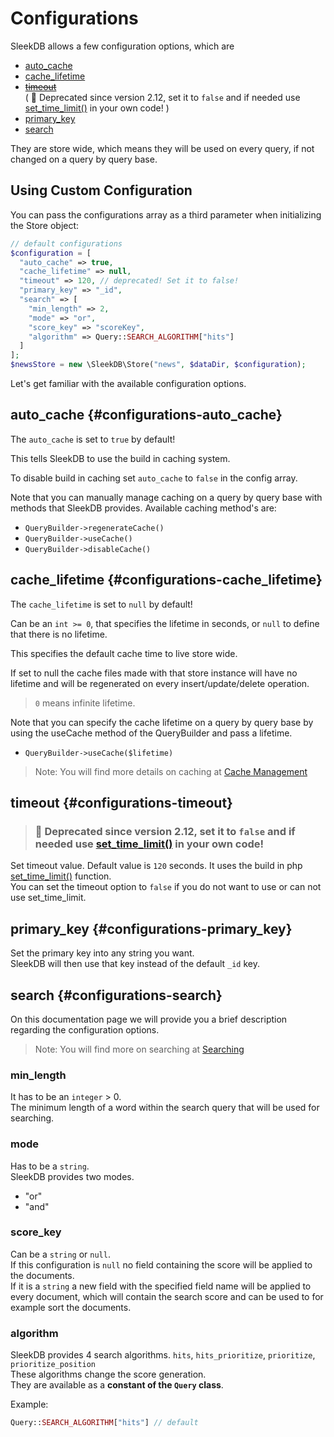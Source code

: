 <!--METADATA
{
    "title": "Configurations",
    "url": "configurations",
    "icon": "construct"
}
!METADATA-->

# Configurations

SleekDB allows a few configuration options, which are

- <a class="gotoblock" href="#/configurations#auto_cache">auto_cache</a>
- <a class="gotoblock" href="#/configurations#cache_lifetime">cache_lifetime</a>
- ~~<a class="gotoblock" href="#/configurations#timeout">timeout</a>~~ <br/>
  ( 🚨 Deprecated since version 2.12, set it to `false` and if needed use <a href="https://www.php.net/manual/en/function.set-time-limit.php" target="_blank" rel="noopener nofollow">set_time_limit()</a> in your own code! )
- <a class="gotoblock" href="#/configurations#primary_key">primary_key</a>
- <a class="gotoblock" href="#/configurations#search">search</a>

They are store wide, which means they will be used on every query, if not changed on a query by query base.

## Using Custom Configuration

You can pass the configurations array as a third parameter when initializing the Store object:

```php
// default configurations
$configuration = [
  "auto_cache" => true,
  "cache_lifetime" => null,
  "timeout" => 120, // deprecated! Set it to false!
  "primary_key" => "_id",
  "search" => [
    "min_length" => 2,
    "mode" => "or",
    "score_key" => "scoreKey",
    "algorithm" => Query::SEARCH_ALGORITHM["hits"]
  ]
];
$newsStore = new \SleekDB\Store("news", $dataDir, $configuration);
```

Let's get familiar with the available configuration options.

## auto_cache {#configurations-auto_cache}

The `auto_cache` is set to `true` by default!

This tells SleekDB to use the build in caching system.

To disable build in caching set `auto_cache` to `false` in the config array.

Note that you can manually manage caching on a query by query base with methods that SleekDB provides.
Available caching method's are:

- `QueryBuilder->regenerateCache()`
- `QueryBuilder->useCache()`
- `QueryBuilder->disableCache()`

## cache_lifetime {#configurations-cache_lifetime}

The `cache_lifetime` is set to `null` by default!

Can be an `int >= 0`, that specifies the lifetime in seconds, or `null` to define that there is no lifetime.

This specifies the default cache time to live store wide.

If set to null the cache files made with that store instance will have no lifetime and will be regenerated on every insert/update/delete operation.

> `0` means infinite lifetime.

Note that you can specify the cache lifetime on a query by query base by using the useCache method of the QueryBuilder and pass a lifetime.

- `QueryBuilder->useCache($lifetime)`

> Note: You will find more details on caching at <a class="gotoblock" href="/#/cache-management">Cache Management</a>

## timeout {#configurations-timeout}

> ### 🚨 Deprecated since version 2.12, set it to `false` and if needed use <a href="https://www.php.net/manual/en/function.set-time-limit.php" target="_blank" rel="noopener nofollow">set_time_limit()</a> in your own code!

Set timeout value. Default value is `120` seconds.
It uses the build in php <a href="https://www.php.net/manual/en/function.set-time-limit.php" target="_blank" rel="noopener nofollow">set_time_limit()</a> function.<br/>
You can set the timeout option to `false` if you do not want to use or can not use set_time_limit.

## primary_key {#configurations-primary_key}

Set the primary key into any string you want.<br/>
SleekDB will then use that key instead of the default `_id` key.

## search {#configurations-search}

On this documentation page we will provide you a brief description regarding the configuration options.

> Note: You will find more on searching at <a class="gotoblock" href="#/searching">Searching</a>

### min_length

It has to be an `integer` > 0.<br/>
The minimum length of a word within the search query that will be used for searching.

### mode

Has to be a `string`.<br/>
SleekDB provides two modes.

- "or" 
- "and"

### score_key

Can be a `string` or `null`.<br/>
If this configuration is `null` no field containing the score will be applied to the documents.<br/>
If it is a `string` a new field with the specified field name will be applied to every document, which will contain the search score and can be used to for example sort the documents.


### algorithm

SleekDB provides 4 search algorithms. `hits`, `hits_prioritize`, `prioritize`, `prioritize_position`<br/>
These algorithms change the score generation.<br/>
They are available as a **constant of the `Query` class**.

Example:
```php
Query::SEARCH_ALGORITHM["hits"] // default
```